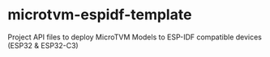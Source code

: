 # microtvm-espidf-template
Project API files to deploy MicroTVM Models to ESP-IDF compatible devices (ESP32 &amp; ESP32-C3)
